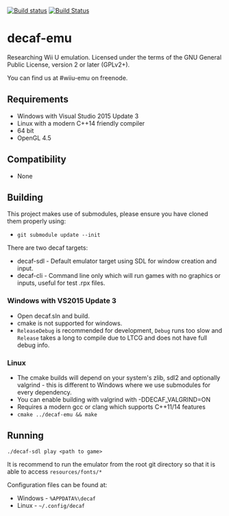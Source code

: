 [![Build status](https://ci.appveyor.com/api/projects/status/fbhhy0nf6nym9pcf?svg=true)](https://ci.appveyor.com/project/exjam/decaf-emu) [![Build Status](https://travis-ci.org/decaf-emu/decaf-emu.svg?branch=master)](https://travis-ci.org/decaf-emu/decaf-emu)

# decaf-emu
Researching Wii U emulation. Licensed under the terms of the GNU General Public License, version 2 or later (GPLv2+).

You can find us at #wiiu-emu on freenode.

## Requirements
- Windows with Visual Studio 2015 Update 3
- Linux with a modern C++14 friendly compiler
- 64 bit
- OpenGL 4.5

## Compatibility
- None

## Building

This project makes use of submodules, please ensure you have cloned them properly using:
- `git submodule update --init`

There are two decaf targets:
- decaf-sdl - Default emulator target using SDL for window creation and input.
- decaf-cli - Command line only which will run games with no graphics or inputs, useful for test .rpx files.

### Windows with VS2015 Update 3
- Open decaf.sln and build.
- cmake is not supported for windows.
- `ReleaseDebug` is recommended for development, `Debug` runs too slow and `Release` takes a long to compile due to LTCG and does not have full debug info.

### Linux
- The cmake builds will depend on your system's zlib, sdl2 and optionally valgrind - this is different to Windows where we use submodules for every dependency.
- You can enable building with valgrind with -DDECAF_VALGRIND=ON
- Requires a modern gcc or clang which supports C++11/14 features
- `cmake ../decaf-emu && make`

## Running

`./decaf-sdl play <path to game>`

It is recommend to run the emulator from the root git directory so that it is able to access `resources/fonts/*`

Configuration files can be found at:
- Windows - `%APPDATA%\decaf`
- Linux - `~/.config/decaf`
